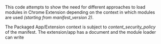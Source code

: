 This code attempts to show the need for different approaches to load modules in Chrome Extension depending on
the context in which modules are used _(starting from manifest_version 2)_.

The Packaged App/Extension context is subject to _content_security_policy_ of the manifest. The extension/app 
has a document and the module loader can write <script> tags to load javascript of the required module. (Approach 1)

----

In the Content Script context, the document object available is that of the web page to which this content script instance is attached.
Doing document.write('<script...') writes the script tag in the webpage's document and the script is loaded in the webpage's context.
As the content script's Javascript context is different from that of the web page, the module will not be available in content script.

Therefore the Content Script should load the required module by fetching code using XHR. (The manifest should have the
module file explicitly white-listed in web-accessible-content array as the content script is subjected to same origin policy
of the webpage, not the extension). After receiving the code over XHR, the loader should eval() the
code. (Approach 2)

----

We cannot use Approach 2 in the Packaged App or Extension context as eval() will not be available due to content_security_policy.
